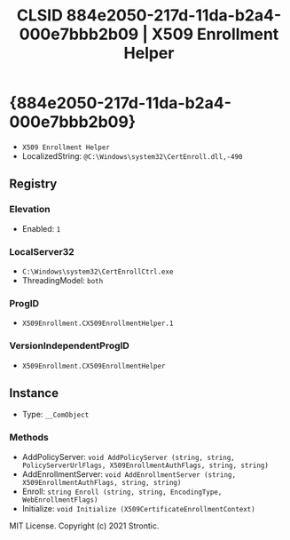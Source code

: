 ﻿---
title: "CLSID 884e2050-217d-11da-b2a4-000e7bbb2b09 | X509 Enrollment Helper"
excerpt: What is COM-Object CLSID 884e2050-217d-11da-b2a4-000e7bbb2b09?
---

# {884e2050-217d-11da-b2a4-000e7bbb2b09}

* `X509 Enrollment Helper`
* LocalizedString: `@C:\Windows\system32\CertEnroll.dll,-490`

## Registry


### Elevation

* Enabled: `1`

### LocalServer32

* `C:\Windows\system32\CertEnrollCtrl.exe`
* ThreadingModel: `both`

### ProgID

* `X509Enrollment.CX509EnrollmentHelper.1`

### VersionIndependentProgID

* `X509Enrollment.CX509EnrollmentHelper`

## Instance

* Type: `__ComObject`

### Methods

* AddPolicyServer: `void AddPolicyServer (string, string, PolicyServerUrlFlags, X509EnrollmentAuthFlags, string, string)`
* AddEnrollmentServer: `void AddEnrollmentServer (string, X509EnrollmentAuthFlags, string, string)`
* Enroll: `string Enroll (string, string, EncodingType, WebEnrollmentFlags)`
* Initialize: `void Initialize (X509CertificateEnrollmentContext)`

MIT License. Copyright (c) 2021 Strontic.


